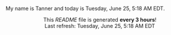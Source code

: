 My name is Tanner and today is Tuesday, June 25, 5:18 AM EDT.

<p align="center">This <i>README</i> file is generated <b>every 3 hours</b>!</br>Last refresh: Tuesday, June 25, 5:18 AM EDT<br /></p>
